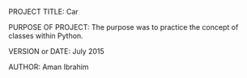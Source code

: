 PROJECT TITLE: Car

PURPOSE OF PROJECT: The purpose was to practice the concept of classes within Python.

VERSION or DATE: July 2015

AUTHOR: Aman Ibrahim
